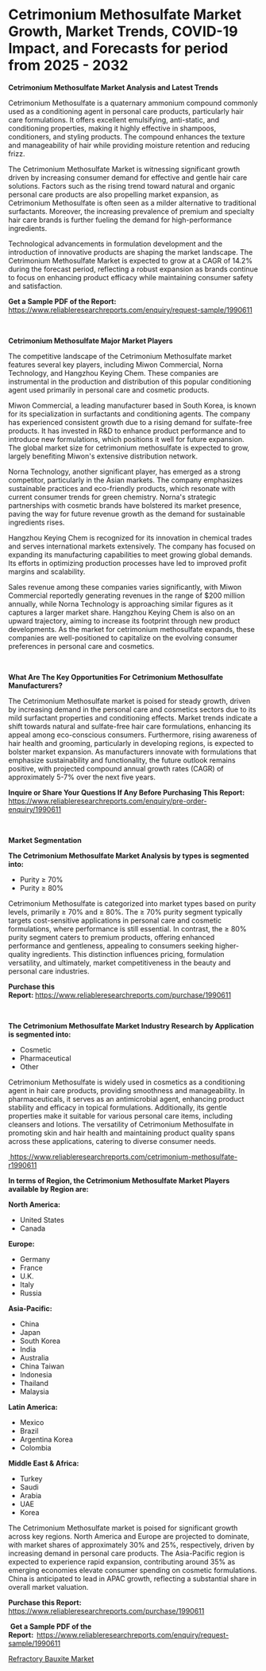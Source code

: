 <p><h1>Cetrimonium Methosulfate Market Growth, Market Trends, COVID-19 Impact, and Forecasts for period from 2025 - 2032</h1></p><p><strong>Cetrimonium Methosulfate Market Analysis and Latest Trends</strong></p>
<p><p>Cetrimonium Methosulfate is a quaternary ammonium compound commonly used as a conditioning agent in personal care products, particularly hair care formulations. It offers excellent emulsifying, anti-static, and conditioning properties, making it highly effective in shampoos, conditioners, and styling products. The compound enhances the texture and manageability of hair while providing moisture retention and reducing frizz.</p><p>The Cetrimonium Methosulfate Market is witnessing significant growth driven by increasing consumer demand for effective and gentle hair care solutions. Factors such as the rising trend toward natural and organic personal care products are also propelling market expansion, as Cetrimonium Methosulfate is often seen as a milder alternative to traditional surfactants. Moreover, the increasing prevalence of premium and specialty hair care brands is further fueling the demand for high-performance ingredients.</p><p>Technological advancements in formulation development and the introduction of innovative products are shaping the market landscape. The Cetrimonium Methosulfate Market is expected to grow at a CAGR of 14.2% during the forecast period, reflecting a robust expansion as brands continue to focus on enhancing product efficacy while maintaining consumer safety and satisfaction.</p></p>
<p><strong>Get a Sample PDF of the Report:&nbsp;</strong> <a href="https://www.reliableresearchreports.com/enquiry/request-sample/1990611?utm_campaign=3265&utm_medium=2&utm_source=Github&utm_content=ia&utm_term=01042025&utm_id=cetrimonium-methosulfate">https://www.reliableresearchreports.com/enquiry/request-sample/1990611</a></p>
<p>&nbsp;</p>
<p><strong>Cetrimonium Methosulfate Major Market Players</strong></p>
<p><p>The competitive landscape of the Cetrimonium Methosulfate market features several key players, including Miwon Commercial, Norna Technology, and Hangzhou Keying Chem. These companies are instrumental in the production and distribution of this popular conditioning agent used primarily in personal care and cosmetic products.</p><p>Miwon Commercial, a leading manufacturer based in South Korea, is known for its specialization in surfactants and conditioning agents. The company has experienced consistent growth due to a rising demand for sulfate-free products. It has invested in R&D to enhance product performance and to introduce new formulations, which positions it well for future expansion. The global market size for cetrimonium methosulfate is expected to grow, largely benefiting Miwon's extensive distribution network.</p><p>Norna Technology, another significant player, has emerged as a strong competitor, particularly in the Asian markets. The company emphasizes sustainable practices and eco-friendly products, which resonate with current consumer trends for green chemistry. Norna's strategic partnerships with cosmetic brands have bolstered its market presence, paving the way for future revenue growth as the demand for sustainable ingredients rises.</p><p>Hangzhou Keying Chem is recognized for its innovation in chemical trades and serves international markets extensively. The company has focused on expanding its manufacturing capabilities to meet growing global demands. Its efforts in optimizing production processes have led to improved profit margins and scalability.</p><p>Sales revenue among these companies varies significantly, with Miwon Commercial reportedly generating revenues in the range of $200 million annually, while Norna Technology is approaching similar figures as it captures a larger market share. Hangzhou Keying Chem is also on an upward trajectory, aiming to increase its footprint through new product developments. As the market for cetrimonium methosulfate expands, these companies are well-positioned to capitalize on the evolving consumer preferences in personal care and cosmetics.</p></p>
<p>&nbsp;</p>
<p><strong>What Are The Key Opportunities For Cetrimonium Methosulfate Manufacturers?</strong></p>
<p><p>The Cetrimonium Methosulfate market is poised for steady growth, driven by increasing demand in the personal care and cosmetics sectors due to its mild surfactant properties and conditioning effects. Market trends indicate a shift towards natural and sulfate-free hair care formulations, enhancing its appeal among eco-conscious consumers. Furthermore, rising awareness of hair health and grooming, particularly in developing regions, is expected to bolster market expansion. As manufacturers innovate with formulations that emphasize sustainability and functionality, the future outlook remains positive, with projected compound annual growth rates (CAGR) of approximately 5-7% over the next five years.</p></p>
<p><strong>Inquire or Share Your Questions If Any Before Purchasing This Report:</strong> <a href="https://www.reliableresearchreports.com/enquiry/pre-order-enquiry/1990611?utm_campaign=3265&utm_medium=2&utm_source=Github&utm_content=ia&utm_term=01042025&utm_id=cetrimonium-methosulfate">https://www.reliableresearchreports.com/enquiry/pre-order-enquiry/1990611</a></p>
<p>&nbsp;</p>
<p><strong>Market Segmentation</strong></p>
<p><strong>The Cetrimonium Methosulfate Market Analysis by types is segmented into:</strong></p>
<p><ul><li>Purity ≥ 70%</li><li>Purity ≥ 80%</li></ul></p>
<p><p>Cetrimonium Methosulfate is categorized into market types based on purity levels, primarily ≥ 70% and ≥ 80%. The ≥ 70% purity segment typically targets cost-sensitive applications in personal care and cosmetic formulations, where performance is still essential. In contrast, the ≥ 80% purity segment caters to premium products, offering enhanced performance and gentleness, appealing to consumers seeking higher-quality ingredients. This distinction influences pricing, formulation versatility, and ultimately, market competitiveness in the beauty and personal care industries.</p></p>
<p><strong>Purchase this Report:&nbsp;</strong><a href="https://www.reliableresearchreports.com/purchase/1990611?utm_campaign=3265&utm_medium=2&utm_source=Github&utm_content=ia&utm_term=01042025&utm_id=cetrimonium-methosulfate">https://www.reliableresearchreports.com/purchase/1990611</a></p>
<p>&nbsp;</p>
<p><strong>The Cetrimonium Methosulfate Market Industry Research by Application is segmented into:</strong></p>
<p><ul><li>Cosmetic</li><li>Pharmaceutical</li><li>Other</li></ul></p>
<p><p>Cetrimonium Methosulfate is widely used in cosmetics as a conditioning agent in hair care products, providing smoothness and manageability. In pharmaceuticals, it serves as an antimicrobial agent, enhancing product stability and efficacy in topical formulations. Additionally, its gentle properties make it suitable for various personal care items, including cleansers and lotions. The versatility of Cetrimonium Methosulfate in promoting skin and hair health and maintaining product quality spans across these applications, catering to diverse consumer needs.</p></p>
<p><a href="https://www.reliableresearchreports.com/cetrimonium-methosulfate-r1990611?utm_campaign=3265&utm_medium=2&utm_source=Github&utm_content=ia&utm_term=01042025&utm_id=cetrimonium-methosulfate">&nbsp;https://www.reliableresearchreports.com/cetrimonium-methosulfate-r1990611</a></p>
<p><strong>In terms of Region, the Cetrimonium Methosulfate Market Players available by Region are:</strong></p>
<p>
    <p> <strong> North America: </strong>
        <ul>
            <li>United States</li>
            <li>Canada</li>
        </ul>
        </p> 
    <p> <strong> Europe: </strong>
        <ul>
            <li>Germany</li>
            <li>France</li>
            <li>U.K.</li>
            <li>Italy</li>
            <li>Russia</li>
        </ul>
        </p> 
    <p> <strong> Asia-Pacific: </strong>
        <ul>
            <li>China</li>
            <li>Japan</li>
            <li>South Korea</li>
            <li>India</li>
            <li>Australia</li>
            <li>China Taiwan</li>
            <li>Indonesia</li>
            <li>Thailand</li>
            <li>Malaysia</li>
        </ul>
        </p> 
    <p> <strong> Latin America: </strong>
        <ul>
            <li>Mexico</li>
            <li>Brazil</li>
            <li>Argentina Korea</li>
            <li>Colombia</li>
        </ul>
        </p> 
    <p> <strong> Middle East & Africa: </strong>
        <ul>
            <li>Turkey</li>
            <li>Saudi</li>
            <li>Arabia</li>
            <li>UAE</li>
            <li>Korea</li>
        </ul>
    </p>
    </p>
<p><p>The Cetrimonium Methosulfate market is poised for significant growth across key regions. North America and Europe are projected to dominate, with market shares of approximately 30% and 25%, respectively, driven by increasing demand in personal care products. The Asia-Pacific region is expected to experience rapid expansion, contributing around 35% as emerging economies elevate consumer spending on cosmetic formulations. China is anticipated to lead in APAC growth, reflecting a substantial share in overall market valuation.</p></p>
<p><strong>Purchase this Report: </strong><a href="https://www.reliableresearchreports.com/purchase/1990611?utm_campaign=3265&utm_medium=2&utm_source=Github&utm_content=ia&utm_term=01042025&utm_id=cetrimonium-methosulfate">https://www.reliableresearchreports.com/purchase/1990611</a></p>
<p>&nbsp;<strong>Get a Sample PDF of the Report:&nbsp;&nbsp;</strong><a href="https://www.reliableresearchreports.com/enquiry/request-sample/1990611?utm_campaign=3265&utm_medium=2&utm_source=Github&utm_content=ia&utm_term=01042025&utm_id=cetrimonium-methosulfate">https://www.reliableresearchreports.com/enquiry/request-sample/1990611</a></p>
<p><strong></strong></p>
<p><p><a href="https://github.com/geyangvayora/Market-Research-Report-List-1/blob/main/refractory-bauxite-market.md?utm_campaign=3265&utm_medium=2&utm_source=Github&utm_content=ia&utm_term=01042025&utm_id=cetrimonium-methosulfate">Refractory Bauxite Market</a></p></p>